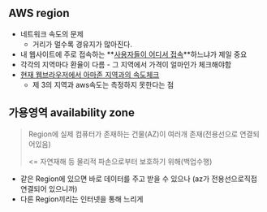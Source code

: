 ## AWS region

- 네트워크 속도의 문제 
  - 거리가 멀수록 경유지가 많아진다.
- 내 웹사이트에 주로 접속하는 **<u>사용자들이 어디서 접속</u>**하느냐가 제일 중요
- 각각의 지역마다 환율이 다름 - 그 지역에서 가격이 얼마인가 체크해야함
- [현재 웹브라우저에서 아마존 지역과의 속도체크](http://www.cloudping.info)
  - 제 3의 지역과 aws속도는 측정하지 못한다는 점



## 가용영역 availability zone

> Region에 실제 컴퓨터가 존재하는 건물(AZ)이 여러개 존재(전용선으로 연결되어있음)
>
> <= 자연재해 등 물리적 파손으로부터 보호하기 위해(백업수행)

- 같은 Region에 있으면 바로 데이터를 주고 받을 수 있으나 (az가 전용선으로직접 연결되어 있으니까)
- 다른 Region끼리는 인터넷을 통해 느리게 



